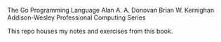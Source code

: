 The Go Programming Language
Alan A. A. Donovan
Brian W. Kernighan
Addison-Wesley Professional Computing Series

This repo houses my notes and exercises from this book.
